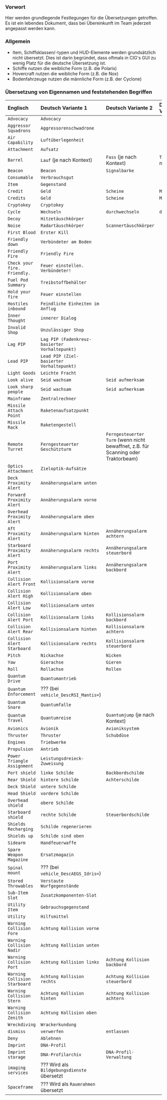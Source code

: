 ### Vorwort

Hier werden grundlegende Festlegungen für die Übersetzungen getroffen.
Es ist ein lebendes Dokument, dass bei Übereinkunft im Team jederzeit angepasst werden kann.

### Allgemein

* Item, Schiffsklassen/-typen und HUD-Elemente werden grundsätzlich nicht übersetzt. Dies ist darin begründet, dass oftmals in CIG's GUI zu wenig Platz für die deutsche Übersetzung ist.
* Schiffe nutzen die weibliche Form (z.B. die Polaris)
* Hovercraft nutzen die weibliche Form (z.B. die Nox)
* Bodenfahrzeuge nutzen die männliche Form (z.B. der Cyclone)

### Übersetzung von Eigennamen und feststehenden Begriffen

| Englisch                      | Deutsch Variante 1                             | Deutsch Variante 2                                                                | Deutsch Variante 3          |
|:------------------------------|:-----------------------------------------------|:----------------------------------------------------------------------------------|:----------------------------|
| `Advocacy`                    | `Advocacy`                                     |                                                                                   |                             |
| `Aggressor Squadrons`         | `Aggressorenschwadrone`                        |                                                                                   |                             |
| `Air Capability`              | `Luftüberlegenheit`                            |                                                                                   |                             |
| `Attachment`                  | `Aufsatz`                                      |                                                                                   |                             |
| `Barrel`                      | `Lauf` (je nach Kontext)                       | `Fass` (je nach Kontext)                                                          | `Trommel` (je nach Kontext) |
| `Beacon`                      | `Beacon`                                       | `Signalbarke`                                                                     |                             |
| `Consumable`                  | `Verbrauchsgut`                                |                                                                                   |                             |
| `Item`                        | `Gegenstand`                                   |                                                                                   |                             |
| `Credit`                      | `Geld`                                         | `Scheine`                                                                         | `Moneten`                   |
| `Credits`                     | `Geld`                                         | `Scheine`                                                                         | `Moneten`                   |
| `Cryptokey`                   | `Cryptokey`                                    |                                                                                   |                             |
| `Cycle`                       | `Wechseln`                                     | `durchwechseln`                                                                   | `durchschalten`             |
| `Decoy`                       | `Hitzetäuschkörper`                            |                                                                                   |                             |
| `Noise`                       | `Radartäuschkörper`                            | `Scannertäuschkörper`                                                             |                             |
| `First Blood`                 | `Erster Kill`                                  |                                                                                   |                             |
| `Friendly down`               | `Verbündeter am Boden`                         |                                                                                   |                             |
| `Friendly Fire`               | `Friendly Fire`                                |                                                                                   |                             |
| `Check your fire. Friendly.`  | `Feuer einstellen. Verbündeter!`               |                                                                                   |                             |
| `Fuel Pod Summary`            | `Treibstoffbehälter`                           |                                                                                   |                             |
| `Hold your fire`              | `Feuer einstellen`                             |                                                                                   |                             |
| `Hostiles inbound`            | `Feindliche Einheiten im Anflug`               |                                                                                   |                             |
| `Inner Thought`               | `innerer Dialog`                               |                                                                                   |                             |
| `Invalid Shop`                | `Unzulässiger Shop`                            |                                                                                   |                             |
| `Lag PIP`                     | `Lag PIP (Fadenkreuz-basierter Vorhaltepunkt)` |                                                                                   |                             |
| `Lead PIP`                    | `Lead PIP (Ziel-basierter Vorhaltepunkt)`      |                                                                                   |                             |
| `Light Goods`                 | `Leichte Fracht`                               |                                                                                   |                             |
| `Look alive`                  | `Seid wachsam`                                 | `Seid aufmerksam`                                                                 |                             |
| `Look sharp people`           | `Seid wachsam`                                 | `Seid aufmerksam`                                                                 |                             |
| `Mainframe`                   | `Zentralrechner`                               |                                                                                   |                             |
| `Missile Attach Point`        | `Raketenaufsatzpunkt`                          |                                                                                   |                             |
| `Missile Rack`                | `Raketengestell`                               |                                                                                   |                             |
| `Remote Turret`               | `Ferngesteuerter Geschützturm`                 | `Ferngesteuerter Turm` (wenn nicht bewaffnet, z.B. für Scanning oder Traktorbeam) |                             |
| `Optics Attachment`           | `Zieloptik-Aufsätze`                           |                                                                                   |                             |
| `Deck Proximity Alert`        | `Annäherungsalarm unten`                       |                                                                                   |                             |
| `Forward Proximity Alert`     | `Annäherungsalarm vorne`                       |                                                                                   |                             |
| `Overhead Proximity Alert`    | `Annäherungsalarm oben`                        |                                                                                   |                             |
| `Aft Proximity Alert`         | `Annäherungsalarm hinten`                      | `Annäherungsalarm achtern`                                                        |                             |
| `Starboard Proximity Alert`   | `Annäherungsalarm rechts`                      | `Annäherungsalarm steuerbord`                                                     |                             |
| `Port Proximity Alert`        | `Annäherungsalarm links`                       | `Annäherungsalarm backbord`                                                       |                             |
| `Collision Alert Front`       | `Kollisionsalarm vorne`                        |                                                                                   |                             |
| `Collision Alert High`        | `Kollisionsalarm oben`                         |                                                                                   |                             |
| `Collision Alert Low`         | `Kollisionsalarm unten`                        |                                                                                   |                             |
| `Collision Alert Port`        | `Kollisionsalarm links`                        | `Kollisionsalarm backbord`                                                        |                             |
| `Collision Alert Rear`        | `Kollisionsalarm hinten`                       | `Kollisionsalarm achtern`                                                         |                             |
| `Collision Alert Starboard`   | `Kollisionsalarm rechts`                       | `Kollisionsalarm steuerbord`                                                      |                             |
| `Pitch`                       | `Nickachse`                                    | `Nicken`                                                                          |                             |
| `Yaw`                         | `Gierachse`                                    | `Gieren`                                                                          |                             |
| `Roll`                        | `Rollachse`                                    | `Rollen`                                                                          |                             |
| `Quantum Drive`               | `Quantumantrieb`                               |                                                                                   |                             |
| `Quantum Enforcement`         | ??? (bei `vehicle_DescRSI_Mantis=`)            |                                                                                   |                             |
| `Quantum Snare`               | `Quantumfalle`                                 |                                                                                   |                             |
| `Quantum Travel`              | `Quantumreise`                                 | `Quantumjump` (je nach Kontext)                                                   |                             |
| `Avionics`                    | `Avionik`                                      | `Avioniksystem`                                                                   |                             |
| `Thruster`                    | `Thruster`                                     | `Schubdüse`                                                                       |                             |
| `Engines`                     | `Triebwerke`                                   |                                                                                   |                             |
| `Propulsion`                  | `Antrieb`                                      |                                                                                   |                             |
| `Power Triangle Assignment`   | `Leistungsdreieck-Zuweisung`                   |                                                                                   |                             |
| `Port shield`                 | `linke Schilde`                                | `Backbordschilde`                                                                 |                             |
| `Rear Shield`                 | `hintere Schilde`                              | `Achterschilde`                                                                   |                             |
| `Deck Shield`                 | `untere Schilde`                               |                                                                                   |                             |
| `Head Shield`                 | `vordere Schilde`                              |                                                                                   |                             |
| `Overhead shield`             | `obere Schilde`                                |                                                                                   |                             |
| `Starboard shield`            | `rechte Schilde`                               | `Steuerbordschilde`                                                               |                             |
| `Shields Recharging`          | `Schilde regenerieren`                         |                                                                                   |                             |
| `Shields up`                  | `Schilde sind oben`                            |                                                                                   |                             |
| `Sidearm`                     | `Handfeuerwaffe`                               |                                                                                   |                             |
| `Spare Weapon Magazine`       | `Ersatzmagazin`                                |                                                                                   |                             |
| `Spinal mount`                | ??? (bei `vehicle_DescAEGS_Idris=`)            |                                                                                   |                             |
| `Stored Throwables`           | `Verstaute Wurfgegenstände`                    |                                                                                   |                             |
| `Sub-Item Slot`               | `Zusatzkomponenten-Slot`                       |                                                                                   |                             |
| `Utility Item`                | `Gebrauchsgegenstand`                          |                                                                                   |                             |
| `Utility`                     | `Hilfsmittel`                                  |                                                                                   |                             |
| `Warning Collision Fore`      | `Achtung Kollision vorne`                      |                                                                                   |                             |
| `Warning Collision Nadir`     | `Achtung Kollision unten`                      |                                                                                   |                             |
| `Warning Collision Port`      | `Achtung Kollision links`                      | `Achtung Kollision backbord`                                                      |                             |
| `Warning Collision Starboard` | `Achtung Kollision rechts`                     | `Achtung Kollision steuerbord`                                                    |                             |
| `Warning Collision Stern`     | `Achtung Kollision hinten`                     | `Achtung Kollision achtern`                                                       |                             |
| `Warning Collision Zenith`    | `Achtung Kollision oben`                       |                                                                                   |                             |
| `Wreckdiving`                 | `Wrackerkundung`                               |                                                                                   |                             |
| `dismiss`                     | `verwerfen`                                    | `entlassen`                                                                       |                             |
| `Deny`                        | `Ablehnen`                                     |                                                                                   |                             |
| `Imprint`                     | `DNA-Profil`                                   |                                                                                   |                             |
| `Imprint storage`             | `DNA-Profilarchiv`                             | `DNA-Profil-Verwaltung`                                                           |                             |
| `imaging services`            | ??? Wird als `Bildgebungsdienste` übersetzt    |                                                                                   |                             |
| `Spaceframe`                  | ??? Wird als `Raumrahmen` übersetzt            |                                                                                   |                             |
